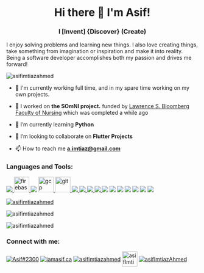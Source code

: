 <h1 align="center">Hi there 👋 I'm Asif!</h1>
<h3 align="center">I [Invent] {Discover} (Create)</h3>
<p> I enjoy solving problems and learning new things. I also love creating things, take something from imagination or inspiration and make it into reality. Being a software developer accomplishes both my passion and drives me forward!</p>

<p align="left"> <img src="https://komarev.com/ghpvc/?username=asifimtiazahmed&label=Profile%20views&color=0e75b6&style=flat" alt="asifimtiazahmed" /> </p>


- 🦀 I'm currently working full time, and in my spare time working on my own projects.
- 🔭 I worked on **the SOmNI project.** funded by <a href="https://bloomberg.nursing.utoronto.ca">Lawrence S. Bloomberg Faculty of Nursing</a> which was completed a while ago

- 🌱 I’m currently learning **Python**

- 👯 I’m looking to collaborate on **Flutter Projects**

- 📫 How to reach me **a.imtiaz@gmail.com**

<h3 align="left">Languages and Tools:</h3>
<p align="left"> 
    <a href="https://flutter.dev" target="_blank"> <img src="https://img.icons8.com/color/48/000000/flutter.png"/> </a>
  <a href="https://firebase.google.com/" target="_blank"> <img src="https://www.vectorlogo.zone/logos/firebase/firebase-icon.svg" alt="firebase" width="40" height="40"/> </a> 
  <a href="https://aws.amazon.com/" target="_blank"> <img src="https://img.icons8.com/color/48/DEDEDE/amazon-web-services.png"/></a>
  <a href="https://cloud.google.com" target="_blank"> <img src="https://www.vectorlogo.zone/logos/google_cloud/google_cloud-icon.svg" alt="gcp" width="40" height="40"/> </a> <a href="https://git-scm.com/" target="_blank"> <img src="https://www.vectorlogo.zone/logos/git-scm/git-scm-icon.svg" alt="git" width="40" height="40"/> </a> <a href="https://www.w3.org/html/" target="_blank">   <a href="https://www.javascript.com/" target="_blank"><img src="https://img.icons8.com/color/48/000000/javascript.png"/> </a> <a href="https://developer.mozilla.org/en-US/docs/Web/HTML" target="_blank"><img src="https://img.icons8.com/color/48/000000/html-5--v2.png"/> </a> <a href="https://www.python.org/" target="_blank"> <img src="https://img.icons8.com/color/48/000000/python.png"/> </a> <a href="https://visualstudio.microsoft.com/" target="_blank"> <img src="https://img.icons8.com/color/48/000000/visual-studio-code-insides.png"/> </a> <a href="https://www.android.com" target="_blank"> <img src="https://img.icons8.com/fluent/48/000000/android.png"/></a>  <a href="https://dart.dev/" target="_blank"> <img src="https://img.icons8.com/color/48/000000/dart.png"/></a> <a href="https://ubuntu.com/" target="_blank"><img src="https://img.icons8.com/color/48/000000/linux.png"/></a> <a href="https://www.w3schools.com/cpp/" target="_blank"> <img src="https://img.icons8.com/color/48/000000/c-plus-plus-logo.png"/></a> <a href="https://www.arduino.cc/" target="_blank"> <img src="https://img.icons8.com/fluent/48/000000/arduino.png"/></a> <a href="https://graphql.org/" target="_blank"> <img src="https://img.icons8.com/color/48/000000/graphql.png"/></a> <a href="https://developer.apple.com/xcode/" target="_blank"> <img src="https://img.icons8.com/color/48/000000/xcode.png"/></a></p>


<p align="left"> <a href="https://github.com/ryo-ma/github-profile-trophy"><img src="https://github-profile-trophy.vercel.app/?username=asifimtiazahmed" alt="asifimtiazahmed" /></a> 
</p>  

<p align="left"> 
    <img align="left" src="https://github-readme-stats.vercel.app/api?username=asifimtiazahmed&show_icons=true&locale=en" alt="asifimtiazahmed" />
</p>
<br>
<p align="left"> 
 <img src="https://github-readme-stats.vercel.app/api/top-langs?username=asifimtiazahmed&show_icons=true&locale=en&layout=compact" alt="asifimtiazahmed" /> 
</p>

<h3 align="left">Connect with me:</h3>
<p align="left">
<a href="https://discord.gg/Asif#2300" target="_blank"><img align="center" src="https://img.icons8.com/ultraviolet/48/000000/discord--v1.png" alt="Asif#2300"/></a>
<a href="https://www.iamasif.ca" target="_blank"><img align="center" src="https://img.icons8.com/pastel-glyph/48/26e07f/website--v1.png" alt="iamasif.ca"/></a>
<a href="https://www.linkedin.com/in/asif-i-ahmed" target="_blank"><img align="center" src="https://img.icons8.com/fluent/48/000000/linkedin.png" alt="asifimtiazahmed"/></a>
<a href="https://www.instagram.com/asif_imtiaz_ahmed" target="blank"><img align="center" src="https://img.icons8.com/office/48/000000/instagram-new.png" alt="asifImtiazAhmed" height="40" width="40" /></a>
  <a href="https://twitter.com/AsifImtiazAhmed" target="_blank"><img align="center" src="https://img.icons8.com/fluent/48/000000/twitter.png" alt="asifImtiazAhmed"/></a>
</p>




  
  
  
  
